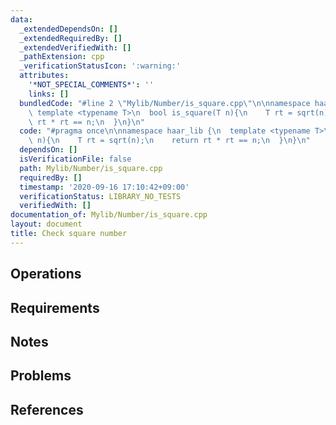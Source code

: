 ```yaml
---
data:
  _extendedDependsOn: []
  _extendedRequiredBy: []
  _extendedVerifiedWith: []
  _pathExtension: cpp
  _verificationStatusIcon: ':warning:'
  attributes:
    '*NOT_SPECIAL_COMMENTS*': ''
    links: []
  bundledCode: "#line 2 \"Mylib/Number/is_square.cpp\"\n\nnamespace haar_lib {\n \
    \ template <typename T>\n  bool is_square(T n){\n    T rt = sqrt(n);\n    return\
    \ rt * rt == n;\n  }\n}\n"
  code: "#pragma once\n\nnamespace haar_lib {\n  template <typename T>\n  bool is_square(T\
    \ n){\n    T rt = sqrt(n);\n    return rt * rt == n;\n  }\n}\n"
  dependsOn: []
  isVerificationFile: false
  path: Mylib/Number/is_square.cpp
  requiredBy: []
  timestamp: '2020-09-16 17:10:42+09:00'
  verificationStatus: LIBRARY_NO_TESTS
  verifiedWith: []
documentation_of: Mylib/Number/is_square.cpp
layout: document
title: Check square number
---
```


## Operations

## Requirements

## Notes

## Problems

## References
